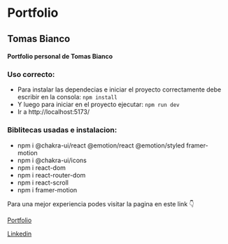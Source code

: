 # Portfolio
## Tomas Bianco

#### Portfolio personal de Tomas Bianco

### Uso correcto:

 - Para instalar las dependecias e iniciar el proyecto correctamente debe escribir en la consola: `npm install`
 - Y luego para iniciar en el proyecto ejecutar: `npm run dev`
 - Ir a http://localhost:5173/

### Biblitecas usadas e instalacion:
* npm i @chakra-ui/react @emotion/react @emotion/styled framer-motion
* npm i @chakra-ui/icons
* npm i react-dom
* npm i react-router-dom
* npm i react-scroll
* npm i framer-motion


Para una mejor experiencia podes visitar la pagina en este link  👇

[Portfolio](https://tomas-bianco-portfolio.netlify.app/)

[Linkedin](https://www.linkedin.com/in/facundo-bianco-2625ab248/)